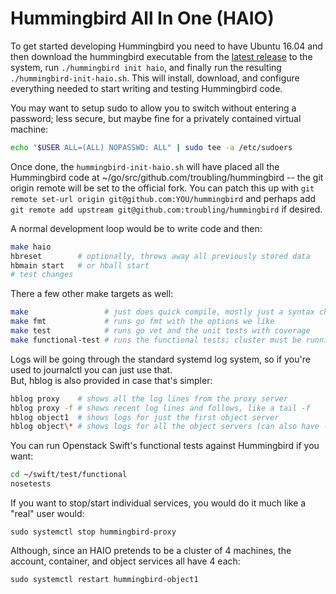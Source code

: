 # Hummingbird All In One (HAIO)

To get started developing Hummingbird you need to have Ubuntu 16.04 and then download the hummingbird executable from the [latest release](https://github.com/troubling/hummingbird/releases/latest) to the system, run `./hummingbird init haio`, and finally run the resulting `./hummingbird-init-haio.sh`. This will install, download, and configure everything needed to start writing and testing Hummingbird code.

You may want to setup sudo to allow you to switch without entering a password; less secure, but maybe fine for a privately contained virtual machine:

```sh
echo "$USER ALL=(ALL) NOPASSWD: ALL" | sudo tee -a /etc/sudoers
```

Once done, the `hummingbird-init-haio.sh` will have placed all the Hummingbird code at ~/go/src/github.com/troubling/hummingbird -- the git origin remote will be set to the official fork. You can patch this up with `git remote set-url origin git@github.com:YOU/hummingbird` and perhaps add `git remote add upstream git@github.com:troubling/hummingbird` if desired.

A normal development loop would be to write code and then:

```sh
make haio
hbreset        # optionally, throws away all previously stored data
hbmain start   # or hball start
# test changes
```

There a few other make targets as well:

```sh
make                 # just does quick compile, mostly just a syntax check
make fmt             # runs go fmt with the options we like
make test            # runs go vet and the unit tests with coverage
make functional-test # runs the functional tests; cluster must be running
```

Logs will be going through the standard systemd log system, so if you're used to journalctl you can just use that.  
But, hblog is also provided in case that's simpler:

```sh
hblog proxy    # shows all the log lines from the proxy server
hblog proxy -f # shows recent log lines and follows, like a tail -f
hblog object1  # shows logs for just the first object server
hblog object\* # shows logs for all the object servers (can also have -f)
```

You can run Openstack Swift's functional tests against Hummingbird if you want:

```sh
cd ~/swift/test/functional
nosetests
```

If you want to stop/start individual services, you would do it much like a "real" user would:

```
sudo systemctl stop hummingbird-proxy
```

Although, since an HAIO pretends to be a cluster of 4 machines, the account, container, and object services all have 4 each:

```
sudo systemctl restart hummingbird-object1
```
